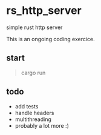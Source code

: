 # rs_http_server
simple rust http server

This is an ongoing coding exercice. 

## start
> cargo run

## todo
  - add tests
  - handle headers
  - multithreading
  - probably a lot more :)
